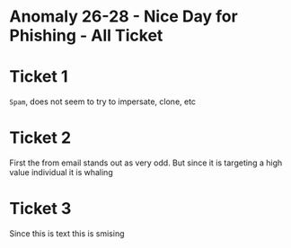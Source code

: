 # Anomaly 26-28 - Nice Day for Phishing - All Ticket

# Ticket 1
`Spam`, does not seem to try to impersate, clone, etc

# Ticket 2
First the from email stands out as very odd. But since it is targeting a high value individual it is whaling

# Ticket 3
Since this is text this is smising